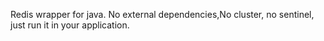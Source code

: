 Redis wrapper for java. No external dependencies,No cluster, no sentinel, just run it in your application.